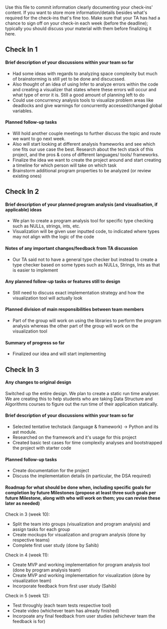 Use this file to commit information clearly documenting your check-ins' content. If you want to store more information/details besides what's required for the check-ins that's fine too. Make sure that your TA has had a chance to sign off on your check-in each week (before the deadline); typically you should discuss your material with them before finalizing it here.

## Check In 1

#### Brief description of your discussions within your team so far

- Had some ideas with regards to analyzing space complexity but much of brainstorming is still yet to be done and discucssed. 
- Also thought of an idea of using Infer to analyze errors within the code and creating a visualizer that states where these errors will occur and what type of error it is. Still a good amount of planning left to do
- Could use concurrency analysis tools to visualize problem areas like deadlocks and give warnings for concurrently accessed/changed global variables.

#### Planned follow-up tasks 

- Will hold another couple meetings to further discuss the topic and route we want to go next week.
- Also will start looking at different analysis frameworks and see which one fits our use case the best. Research about the tech stack of this project, and the pros & cons of different languages/ tools/ frameworks.
- Finalize the idea we want to create the project around and start creating a timeline for which person will take on which task 
- Brainstorm additional program properties to be analyzed (or review existing ones)

## Check In 2

#### Brief description of your planned program analysis (and visualisation, if applicable) ideas

- We plan to create a program analysis tool for specific type checking such as NULLs, strings, ints, etc.
- Visualization will be given user inputted code, to indicated where types may not align with the logic of the code

#### Notes of any important changes/feedback from TA discussion

- Our TA said not to have a general type checker but instead to create a type checker based on some types such as NULLs, Strings, Ints as that is easier to implement

#### Any planned follow-up tasks or features still to design

- Still need to discuss exact implementation strategy and how the visualization tool will actually look

#### Planned division of main responsibilities between team members

- Part of the group will work on using the libraries to perform the program analysis whereas the other part of the group will work on the visualization tool

#### Summary of progress so far

- Finalized our idea and will start implementing

## Check In 3

#### Any changes to original design
Switched up the entire design. We plan to create a static run time analyser. We are creating this to help students who are taking Data Structure and Algorithms courses to figure out the run time of their application statically. 

#### Brief description of your discussions within your team so far
- Selected tentative techstack (language & framework) -> Python and its ast module.
- Researched on the framework and it's usage for this project
- Created basic test cases for time complexity analyses and bootstrapped the project with starter code

#### Planned follow-up tasks 
- Create documentation for the project
- Discuss the implementation details (in particular, the DSA required)


#### Roadmap for what should be done when, including specific goals for completion by future Milestones (propose at least three such goals per future Milestone, along with who will work on them; you can revise these later as needed)

Check in 3 (week 10):
- Split the team into groups (visualization and program analysis) and assign tasks for each group
- Create mockups for visualization and program analysis (done by respective teams)
- Complete first user study (done by Sahib)

Check in 4 (week 11):
- Create MVP and working implementation for program analysis tool (done by program analysis team)
- Create MVP and working implementation for visualization (done by visualization team)
- Incorporate feedback from first user study (Sahib)

Check in 5 (week 12):
- Test throughly (each team tests respective tool)
- Create video (whichever team has already finished)
- Incorpoate any final feedback from user studies (whichever team the feedback is for)
